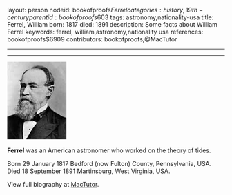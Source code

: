 layout: person
nodeid: bookofproofs$Ferrel
categories: history,19th-century
parentid: bookofproofs$603
tags: astronomy,nationality-usa
title: Ferrel, William
born: 1817
died: 1891
description: Some facts about William Ferrel
keywords: ferrel, william,astronomy,nationality usa
references: bookofproofs$6909
contributors: bookofproofs,@MacTutor

---


---

![Ferrel.jpg](https://github.com/bookofproofs/bookofproofs.github.io/blob/main/_sources/_assets/images/portraits/Ferrel.jpg?raw=true)

**Ferrel** was an American astronomer who worked on the theory of tides.

Born 29 January 1817 Bedford (now Fulton) County, Pennsylvania, USA. Died 18 September 1891 Martinsburg, West Virginia, USA.


View full biography at [MacTutor](https://mathshistory.st-andrews.ac.uk/Biographies/Ferrel/).